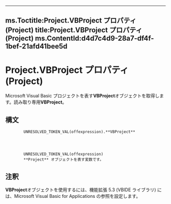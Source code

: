 

---
ms.Toctitle:Project.VBProject プロパティ (Project)
title:Project.VBProject プロパティ (Project)
ms.ContentId:d4d7c4d9-28a7-df4f-1bef-21afd41bee5d
---
# Project.VBProject プロパティ (Project)




Microsoft Visual Basic プロジェクトを表す**VBProject**オブジェクトを取得します。読み取り専用**VBProject**。

## 構文

            UNRESOLVED_TOKEN_VAL(offexpression).**VBProject**




            UNRESOLVED_TOKEN_VAL(offexpression)
            **Project** オブジェクトを表す変数です。



## 注釈
**VBProject**オブジェクトを使用するには、機能拡張 5.3 (VBIDE ライブラリ) には、Microsoft Visual Basic for Applications の参照を設定します。




